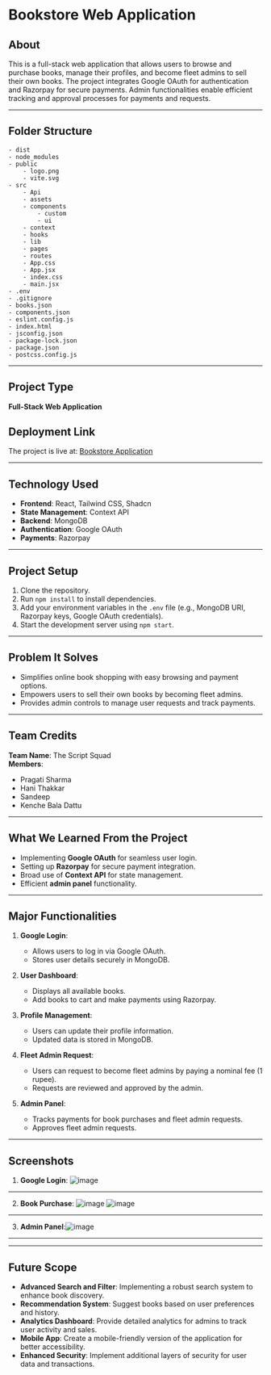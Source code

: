
# Bookstore Web Application

## About
This is a full-stack web application that allows users to browse and purchase books, manage their profiles, and become fleet admins to sell their own books. The project integrates Google OAuth for authentication and Razorpay for secure payments. Admin functionalities enable efficient tracking and approval processes for payments and requests.

---

## Folder Structure
```
- dist
- node_modules
- public
    - logo.png
    - vite.svg
- src
    - Api
    - assets
    - components
        - custom
        - ui
    - context
    - hooks
    - lib
    - pages
    - routes
    - App.css
    - App.jsx
    - index.css
    - main.jsx
- .env
- .gitignore
- books.json
- components.json
- eslint.config.js
- index.html
- jsconfig.json
- package-lock.json
- package.json
- postcss.config.js
```

---

## Project Type
**Full-Stack Web Application**

## Deployment Link
The project is live at: [Bookstore Application](https://the-script-squad-fe.vercel.app)

---

## Technology Used
- **Frontend**: React, Tailwind CSS, Shadcn
- **State Management**: Context API
- **Backend**: MongoDB
- **Authentication**: Google OAuth
- **Payments**: Razorpay

---

## Project Setup
1. Clone the repository.
2. Run `npm install` to install dependencies.
3. Add your environment variables in the `.env` file (e.g., MongoDB URI, Razorpay keys, Google OAuth credentials).
4. Start the development server using `npm start`.

---

## Problem It Solves
- Simplifies online book shopping with easy browsing and payment options.
- Empowers users to sell their own books by becoming fleet admins.
- Provides admin controls to manage user requests and track payments.

---

## Team Credits
**Team Name**: The Script Squad  
**Members**:
- Pragati Sharma
- Hani Thakkar
- Sandeep
- Kenche Bala Dattu

---

## What We Learned From the Project
- Implementing **Google OAuth** for seamless user login.
- Setting up **Razorpay** for secure payment integration.
- Broad use of **Context API** for state management.
- Efficient **admin panel** functionality.

---

## Major Functionalities
1. **Google Login**:
   - Allows users to log in via Google OAuth.
   - Stores user details securely in MongoDB.

2. **User Dashboard**:
   - Displays all available books.
   - Add books to cart and make payments using Razorpay.

3. **Profile Management**:
   - Users can update their profile information.
   - Updated data is stored in MongoDB.

4. **Fleet Admin Request**:
   - Users can request to become fleet admins by paying a nominal fee (1 rupee).
   - Requests are reviewed and approved by the admin.

5. **Admin Panel**:
   - Tracks payments for book purchases and fleet admin requests.
   - Approves fleet admin requests.

---

## Screenshots
1. **Google Login**: ![image](https://github.com/user-attachments/assets/c1cbe546-d3cd-477d-bf32-7b5f5146cd8d)
---------------------------------------------------
2. **Book Purchase**: ![image](https://github.com/user-attachments/assets/ca3aad15-d805-4c9d-81c0-a62a00e35e82)
![image](https://github.com/user-attachments/assets/40fea042-cee6-4c57-b6b9-fd722f20f3a3)
---------------------------------------------------
3. **Admin Panel**:![image](https://github.com/user-attachments/assets/278412ba-4b36-4846-8b1a-79a966db21f3)
---------------------------------------------------

---

## Future Scope
- **Advanced Search and Filter**: Implementing a robust search system to enhance book discovery.
- **Recommendation System**: Suggest books based on user preferences and history.
- **Analytics Dashboard**: Provide detailed analytics for admins to track user activity and sales.
- **Mobile App**: Create a mobile-friendly version of the application for better accessibility.
- **Enhanced Security**: Implement additional layers of security for user data and transactions.

